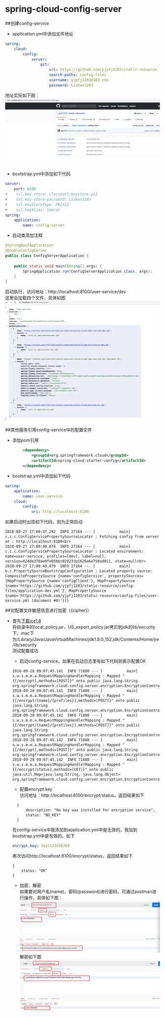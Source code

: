 # spring-cloud-config-server
##创建config-service
* application.yml中添加文件地址
```yaml
spring:
    cloud:
        config:
            server:
                git:
                    uri: https://github.com/yjpfj1203/static-resource
                    search-paths: config-files
                    username: yjpfj1203@163.com
                    password: Liuhan1203
```
地址实际如下图：
![spring-cloud-config-url](https://raw.githubusercontent.com/yjpfj1203/static-resource/master/config-files/images/spring-cloud-config-url.png)
* bootstrap.yml中添加如下代码
```yaml
server:
    port: 8100
#    ssl.key-store: classpath:keystore.p12
#    ssl.key-store-password: Liuhan1203
#    ssl.keyStoreType: PKCS12
#    ssl.keyAlias: tomcat
spring:
    application:
        name: config-server
```
* 启动类添加注释
```java
@SpringBootApplication
@EnableConfigServer
public class ConfigServerApplication {

	public static void main(String[] args) {
		SpringApplication.run(ConfigServerApplication.class, args);
	}
}
```

启动执行，访问地址：http://localhost:8100/user-service/dev<br>
这里会加载四个文件，具体如图
![spring-cloud-config-url](https://raw.githubusercontent.com/yjpfj1203/static-resource/master/config-files/images/user-service-dev-config.png)

##其他服务引用config-service中的配置文件
* 添加pom引用
```xml
        <dependency>
            <groupId>org.springframework.cloud</groupId>
            <artifactId>spring-cloud-starter-config</artifactId>
        </dependency>
```
* bootstrap.yml中添加如下代码
```yaml
spring:
    application:
        name: user-service
    cloud:
        config:
            uri: http://localhost:8100
```
如果启动时出现如下代码，则为正常启动<br>
```test
2018-09-27 17:00:37.292  INFO 27164 --- [           main] c.c.c.ConfigServicePropertySourceLocator : Fetching config from server at : http://localhost:8100<br>
2018-09-27 17:00:40.078  INFO 27164 --- [           main] c.c.c.ConfigServicePropertySourceLocator : Located environment: name=user-service, profiles=[dev], label=null, version=024de370ae0fe05b6c029233a1626a6e750ad011, state=null<br>
2018-09-27 17:00:40.079  INFO 27164 --- [           main] b.c.PropertySourceBootstrapConfiguration : Located property source: CompositePropertySource {name='configService', propertySources=[MapPropertySource {name='configClient'}, MapPropertySource {name='https://github.com/yjpfj1203/static-resource/config-files/application-dev.yml'}, MapPropertySource {name='https://github.com/yjpfj1203/static-resource/config-files/user-service.yml (document #0)'}]}

```
##对配置文件敏感信息进行加密（{cipher}）
* 首先[下载jce1.8](https://www.oracle.com/technetwork/java/javase/downloads/jce8-download-2133166.html)<br>
 将目录中的local_policy.jar，US_export_policy.jar拷贝到jdk的lib/security下，mac下为/Library/Java/JavaVirtualMachines/jdk1.8.0_152.jdk/Contents/Home/jre/lib/security<br>
 测试配置成功<br>
  * 启动config-service，如果在启动日志里有如下代码则表示配置OK
  ```test
  2018-09-28 09:07:45.141  INFO 71880 --- [           main] s.w.s.m.m.a.RequestMappingHandlerMapping : Mapped "{[/encrypt],methods=[POST]}" onto public java.lang.String org.springframework.cloud.config.server.encryption.EncryptionController.encrypt(java.lang.String,org.springframework.http.MediaType)
  2018-09-28 09:07:45.141  INFO 71880 --- [           main] s.w.s.m.m.a.RequestMappingHandlerMapping : Mapped "{[/encrypt/{name}/{profiles}],methods=[POST]}" onto public java.lang.String org.springframework.cloud.config.server.encryption.EncryptionController.encrypt(java.lang.String,java.lang.String,java.lang.String,org.springframework.http.MediaType)
  2018-09-28 09:07:45.142  INFO 71880 --- [           main] s.w.s.m.m.a.RequestMappingHandlerMapping : Mapped "{[/decrypt/{name}/{profiles}],methods=[POST]}" onto public java.lang.String org.springframework.cloud.config.server.encryption.EncryptionController.decrypt(java.lang.String,java.lang.String,java.lang.String,org.springframework.http.MediaType)
  2018-09-28 09:07:45.142  INFO 71880 --- [           main] s.w.s.m.m.a.RequestMappingHandlerMapping : Mapped "{[/decrypt],methods=[POST]}" onto public java.lang.String org.springframework.cloud.config.server.encryption.EncryptionController.decrypt(java.lang.String,org.springframework.http.MediaType)
  2018-09-28 09:07:45.142  INFO 71880 --- [           main] s.w.s.m.m.a.RequestMappingHandlerMapping : Mapped "{[/encrypt/status],methods=[GET]}" onto public java.util.Map<java.lang.String, java.lang.Object> org.springframework.cloud.config.server.encryption.EncryptionController.status()

  ```
  
  * 配置encrypt.key<br>
   访问地址：http://localhost:8100/encrypt/status，返回结果如下
  ```text
    {
        description: "No key was installed for encryption service",
        status: "NO_KEY"
    }
   ```
  在config-service中我添加到application.yml中是无效的，我加到bootstrap.yml中是有效的。如下<br>
  ```yaml
  encrypt.key: test123456789
  ``` 
   再次访问http://localhost:8100/encrypt/status，返回结果如下
  ```text
  {
      status: "OK"
  }
  ```
  * 加密、解密<br>
  如果要对用户名(name)，密码(password)进行密码，可通过postman进行操作，具体如下图：
  ![encrypt](https://raw.githubusercontent.com/yjpfj1203/static-resource/master/config-files/images/encrypt.png)
  解密如下图
  ![decrypt](https://raw.githubusercontent.com/yjpfj1203/static-resource/master/config-files/images/decrypt.png)
  
  



